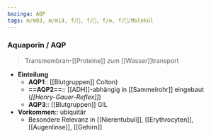 ```yaml
---
bazinga: AQP
tags: m/m03, m/m14, f/🍺, f/🧪, f/⚙️, f/🧪/Molekül
---
```

### Aquaporin / AQP
> Transmembran-[[Proteine]] zum [[Wasser]]transport
- **Einteilung**
	- **AQP1**:: [[Blutgruppen]] Colton)
	- **==AQP2==**:: [[ADH]]-abhängig in [[Sammelrohr]] eingebaut (*[[Henry-Gauer-Reflex]]*)
	- **AQP3**:: [[Blutgruppen]] GIL
- **Vorkommen**:: ubiquitär
	- Besondere Relevanz in [[Nierentubuli]], [[Erythrocyten]], [[Augenlinse]], [[Gehirn]]